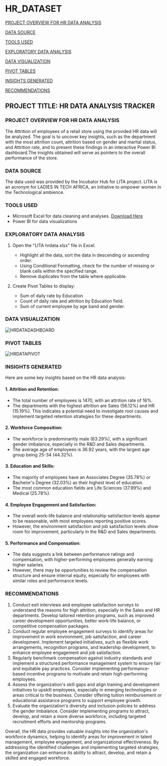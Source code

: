 # HR_DATASET

[PROJECT OVERVIEW FOR HR DATA ANALYSIS](#project-overview-for-hr-data-analysis)

[DATA SOURCE](#data-source)

[TOOLS USED](#tools-used)

[EXPLORATORY DATA ANALYSIS](#exploratory-data-analysis)

[DATA VISUALIZATION](#data-visualization)

[PIVOT TABLES](#pivot-tables)

[INSIGHTS GENERATED](#insights-generated)

[RECOMMENDATIONS](#recommendations)


## PROJECT TITLE: HR DATA ANALYSIS TRACKER
### PROJECT OVERVIEW FOR HR DATA ANALYSIS
The Attrition of employees of a retail store using the provided HR data will be analyzed. The goal is to uncover key insights, such as the department with the most attrition count, attrition based on gender and marital status, and Attrition rate, and to present these findings in an interactive Power Bl dashboard.The insights obtained will serve as pointers to the overall performance of the store.
### DATA SOURCE
The data used was provided by the Incubator Hub for LITA project. LITA is an acronym for LADIES IN TECH AFRICA, an initiative to empower women in the Technological ambience.
### TOOLS USED
- Microsoft Excel for data cleaning and analyses. [Download Here](www.microsoft.com)
- Power BI for data visualizations
### EXPLORATORY DATA ANALYSIS
  1. Open the "LITA hrdata.xlsx" file in Excel.
     -  Highlight all the data, sort the data in descending or ascending order.
     - Using Conditional Formatting, check for the number of missing or blank cells within the specified range.
     - Remove duplicates from the table where applicable.

  2. Create Pivot Tables to display:
     - Sum of daily rate by Education
     - Count of daily rate and attrition by Education field.
     - Sum of current employee by age band and gender. 

### DATA VISUALIZATION

![HRDATADASHBOARD](https://github.com/user-attachments/assets/bf8d80cc-c9d1-4d8f-a258-075354f87abe)


### PIVOT TABLES

![HRDATAPIVOT](https://github.com/user-attachments/assets/d6e94526-ed36-4ba2-b863-2024f1034790)

### INSIGHTS GENERATED
Here are some key insights based on the HR data analysis:

#### 1. Attrition and Retention:
   - The total number of employees is 1470, with an attrition rate of 16%.
   - The departments with the highest attrition are Sales (56.12%) and HR (15.19%). This indicates a potential need to investigate root causes and implement targeted retention strategies for these departments.

#### 2. Workforce Composition:
   - The workforce is predominantly male (63.29%), with a significant gender imbalance, especially in the R&D and Sales departments.
   - The average age of employees is 36.92 years, with the largest age group being 25-34 (44.32%).

#### 3. Education and Skills:
   - The majority of employees have an Associates Degree (35.78%) or Bachelor's Degree (32.03%) as their highest level of education.
   - The most common education fields are Life Sciences (37.99%) and Medical (25.78%).

#### 4. Employee Engagement and Satisfaction:
   - The overall work-life balance and relationship satisfaction levels appear to be reasonable, with most employees reporting positive scores.
   - However, the environment satisfaction and job satisfaction levels show room for improvement, particularly in the R&D and Sales departments.

#### 5. Performance and Compensation:
   - The data suggests a link between performance ratings and compensation, with higher-performing employees generally earning higher salaries.
   - However, there may be opportunities to review the compensation structure and ensure internal equity, especially for employees with similar roles and performance levels.

### RECOMMENDATIONS
1. Conduct exit interviews and employee satisfaction surveys to understand the reasons for high attrition, especially in the Sales and HR departments. Develop tailored retention programs, such as improved career development opportunities, better work-life balance, or competitive compensation packages.
2.  Conduct regular employee engagement surveys to identify areas for improvement in work environment, job satisfaction, and career development. Implement targeted initiatives, such as flexible work arrangements, recognition programs, and leadership development, to enhance employee engagement and job satisfaction.
3. Regularly benchmark compensation against industry standards and implement a structured performance management system to ensure fair and equitable pay practices. Consider implementing performance-based incentive programs to motivate and retain high-performing employees.
4. Assess the organization's skill gaps and align training and development initiatives to upskill employees, especially in emerging technologies or areas critical to the business. Consider offering tuition reimbursement or educational assistance programs to support employee growth.
5. Evaluate the organization's diversity and inclusion policies to address the gender imbalance. Consider implementing programs to attract, develop, and retain a more diverse workforce, including targeted recruitment efforts and mentorship programs.

Overall, the HR data provides valuable insights into the organization's workforce dynamics, helping to identify areas for improvement in talent management, employee engagement, and organizational effectiveness. By addressing the identified challenges and implementing targeted strategies, the organization can enhance its ability to attract, develop, and retain a skilled and engaged workforce.

